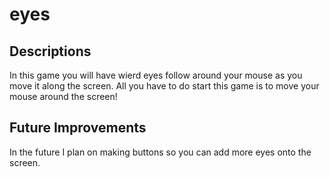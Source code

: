 # eyes

## Descriptions 
In this game you will have wierd eyes follow around your mouse as you move it along the screen. All you have to do start this game is to move your mouse around the screen!

## Future Improvements
In the future I plan on making buttons so you can add more eyes onto the screen.
